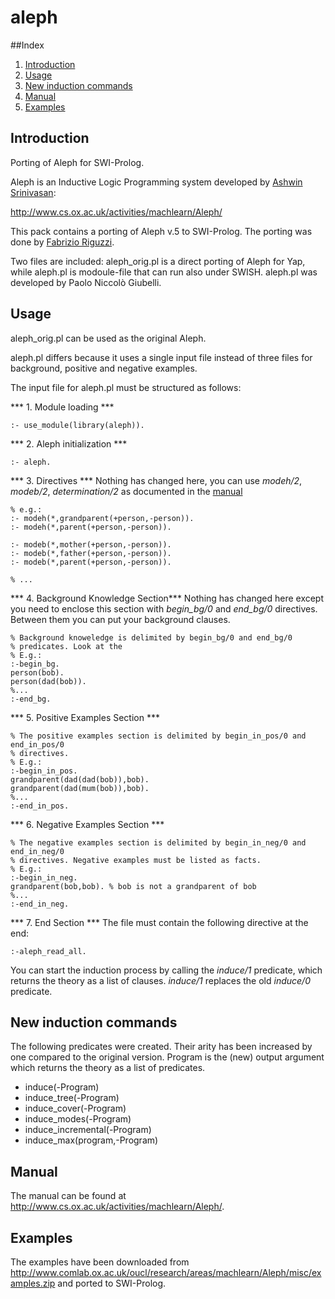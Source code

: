 # aleph

##Index

1. [Introduction](#introduction)
2. [Usage](#usage)
3. [New induction commands](#new-induction-commands)
4. [Manual](#manual)
5. [Examples](#examples)

## Introduction

Porting of Aleph for SWI-Prolog.

Aleph is an Inductive Logic Programming system developed by [Ashwin Srinivasan](https://www.iiitd.edu.in/~ashwin/):

http://www.cs.ox.ac.uk/activities/machlearn/Aleph/

This pack contains a porting of Aleph v.5 to SWI-Prolog. The porting was done by [Fabrizio Riguzzi](http://ds.ing.unife.it/~friguzzi/).

Two files are included: aleph_orig.pl is a direct porting of Aleph for Yap, while aleph.pl is modoule-file that can run also under SWISH.
aleph.pl was developed by Paolo Niccolò Giubelli.


## Usage
aleph_orig.pl can be used as the original Aleph.

aleph.pl differs because it uses a single input file instead of three files for background, positive and negative examples.

The input file for aleph.pl must be structured as follows:

*** 1. Module loading *** 
```
:- use_module(library(aleph)).
```
*** 2. Aleph initialization ***
```
:- aleph.
```
*** 3. Directives ***
Nothing has changed here, you can use *modeh/2*, *modeb/2*, *determination/2* as documented in the [manual](#manual)
```
% e.g.: 
:- modeh(*,grandparent(+person,-person)).
:- modeh(*,parent(+person,-person)).

:- modeb(*,mother(+person,-person)).
:- modeb(*,father(+person,-person)).
:- modeb(*,parent(+person,-person)).

% ...
```
*** 4. Background Knowledge Section***
Nothing has changed here except you need to enclose this section with *begin_bg/0* and *end_bg/0* directives. Between them you can put your background clauses. 
```
% Background knoweledge is delimited by begin_bg/0 and end_bg/0
% predicates. Look at the 
% E.g.:
:-begin_bg.
person(bob).
person(dad(bob)).
%...
:-end_bg.
```
*** 5. Positive Examples Section ***
```
% The positive examples section is delimited by begin_in_pos/0 and end_in_pos/0
% directives.
% E.g.:
:-begin_in_pos.
grandparent(dad(dad(bob)),bob).
grandparent(dad(mum(bob)),bob).
%...
:-end_in_pos.
```
*** 6. Negative Examples Section ***
```
% The negative examples section is delimited by begin_in_neg/0 and end_in_neg/0
% directives. Negative examples must be listed as facts.
% E.g.:
:-begin_in_neg.
grandparent(bob,bob). % bob is not a grandparent of bob
%...
:-end_in_neg.
```
*** 7. End Section ***
The file must contain the following directive at the end:
```
:-aleph_read_all.
```

You can start the induction process by calling the *induce/1* predicate, which returns the theory as a list of clauses. *induce/1* replaces the old *induce/0* predicate.

## New induction commands
The following predicates were created. Their arity has been increased by one compared to the original version. Program is the (new) output argument which returns the theory as a list of predicates.

- induce(-Program)
- induce_tree(-Program)
- induce_cover(-Program)
- induce_modes(-Program)
- induce_incremental(-Program)
- induce_max(program,-Program)

## Manual
The manual can be found at http://www.cs.ox.ac.uk/activities/machlearn/Aleph/.

## Examples
The examples have been downloaded from http://www.comlab.ox.ac.uk/oucl/research/areas/machlearn/Aleph/misc/examples.zip and ported to SWI-Prolog.